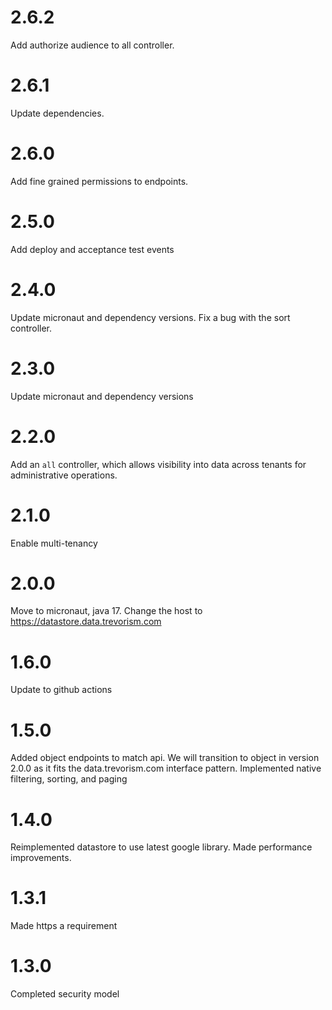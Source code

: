 # 2.6.2

Add authorize audience to all controller.

# 2.6.1

Update dependencies.

# 2.6.0

Add fine grained permissions to endpoints.

# 2.5.0

Add deploy and acceptance test events

# 2.4.0

Update micronaut and dependency versions. Fix a bug with the sort controller.

# 2.3.0

Update micronaut and dependency versions

# 2.2.0

Add an `all` controller, which allows visibility into data across tenants for administrative operations.

# 2.1.0

Enable multi-tenancy

# 2.0.0

Move to micronaut, java 17. Change the host to https://datastore.data.trevorism.com

# 1.6.0

Update to github actions

# 1.5.0

Added object endpoints to match api. We will transition to object in version 2.0.0 as it fits the data.trevorism.com interface pattern.
Implemented native filtering, sorting, and paging

# 1.4.0

Reimplemented datastore to use latest google library. Made performance improvements.

# 1.3.1

Made https a requirement

# 1.3.0

Completed security model
